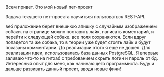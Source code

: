 Всем привет. Это мой новый пет-проект

Задача текушего пет-проекта научиться пользоваться REST-API.

веб приложение берет внешнюю апишку с случайным изображением собаки. на странице можно поставить лайк, написать коментарий, и перейти к следующей собаке. все поля сохраняются. Если вдруг попадется та же собака, то в теории уже будет стоять лайк и будут показаны комментарии. До реализации этого я еще не дошел.
Для реализации идеи, использовалась база данных PostgreSQL. Я впервые заливаю что-то на гитхаб с требованием скрыть логин и пароль от бд. Интересный опыт для меня, как начинающего программиста. Буду и дальше развивать данный проект, вводя новые фичи!
